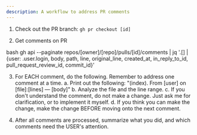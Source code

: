 ```yaml
---
description: A workflow to address PR comments
---
```


1. Check out the PR branch: `gh pr checkout [id]`

2. Get comments on PR

 bash
 gh api --paginate repos/[owner]/[repo]/pulls/[id]/comments | jq '.[] | {user: .user.login, body, path, line, original_line, created_at, in_reply_to_id, pull_request_review_id, commit_id}'

3. For EACH comment, do the following. Remember to address one comment at a time.
 a. Print out the following: "(index). From [user] on [file]:[lines] — [body]"
 b. Analyze the file and the line range.
 c. If you don't understand the comment, do not make a change. Just ask me for clarification, or to implement it myself.
 d. If you think you can make the change, make the change BEFORE moving onto the next comment.

4. After all comments are processed, summarize what you did, and which comments need the USER's attention.